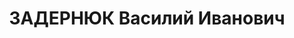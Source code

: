---
title: ЗАДЕРНЮК Василий Иванович
description: 'Род. в 1903, Гродненская губ., Кобринский уезд, дер. Туровок, белорус,
  обр.: высшее, член/канд. в члены ВКП(б). Проживал: Минск, пл. Свободы 7, кв. 11.
  Заведующий, Культпропотдел Минского горкома КП(б)П

  Арестован 16.07.1937. Обв. по ст. 69, 70, 76 УК БССР - активный член а/с троцкистской
  орг. Приговор: ВК ВС СССР, 24.11.1937 – ВМН с конфискацией имущества. Расстрелян
  24.11.1937, Минск.

  Реабилитирован ВК ВС СССР 27.07.1957'
---